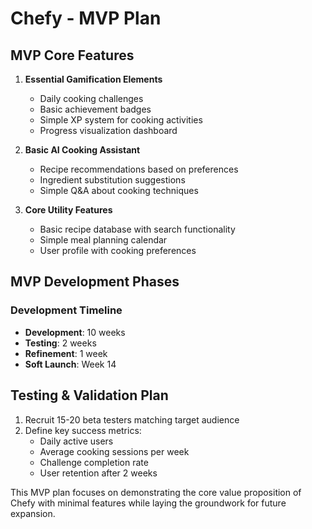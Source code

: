 # Chefy - MVP Plan

## MVP Core Features

1. **Essential Gamification Elements**
   - Daily cooking challenges
   - Basic achievement badges
   - Simple XP system for cooking activities
   - Progress visualization dashboard

2. **Basic AI Cooking Assistant**
   - Recipe recommendations based on preferences
   - Ingredient substitution suggestions
   - Simple Q&A about cooking techniques

3. **Core Utility Features**
   - Basic recipe database with search functionality
   - Simple meal planning calendar
   - User profile with cooking preferences

## MVP Development Phases

### Development Timeline
* **Development**: 10 weeks
* **Testing**: 2 weeks
* **Refinement**: 1 week
* **Soft Launch**: Week 14

## Testing & Validation Plan

1. Recruit 15-20 beta testers matching target audience
2. Define key success metrics:
   - Daily active users
   - Average cooking sessions per week
   - Challenge completion rate
   - User retention after 2 weeks

This MVP plan focuses on demonstrating the core value proposition of Chefy with minimal features while laying the groundwork for future expansion.